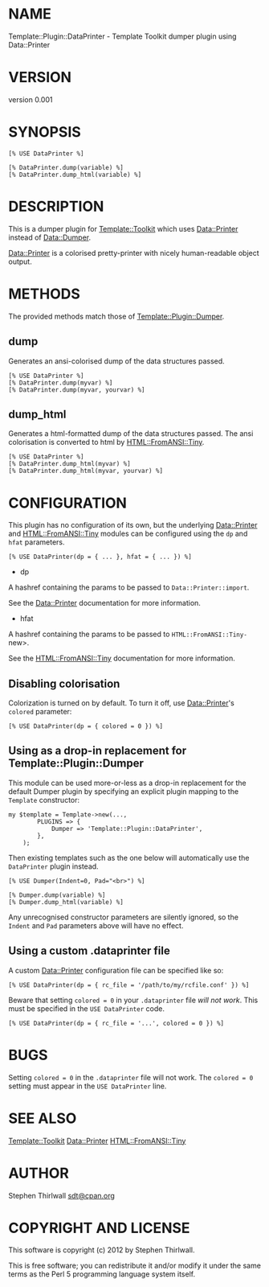 # NAME

Template::Plugin::DataPrinter - Template Toolkit dumper plugin using Data::Printer

# VERSION

version 0.001

# SYNOPSIS

    [% USE DataPrinter %]

    [% DataPrinter.dump(variable) %]
    [% DataPrinter.dump_html(variable) %]

# DESCRIPTION

This is a dumper plugin for [Template::Toolkit](http://search.cpan.org/perldoc?Template::Toolkit) which uses
[Data::Printer](http://search.cpan.org/perldoc?Data::Printer) instead of [Data::Dumper](http://search.cpan.org/perldoc?Data::Dumper).

[Data::Printer](http://search.cpan.org/perldoc?Data::Printer) is a colorised pretty-printer with nicely
human-readable object output.

# METHODS

The provided methods match those of
[Template::Plugin::Dumper](http://search.cpan.org/perldoc?Template::Plugin::Dumper).

## dump

Generates an ansi-colorised dump of the data structures passed.

    [% USE DataPrinter %]
    [% DataPrinter.dump(myvar) %]
    [% DataPrinter.dump(myvar, yourvar) %]

## dump\_html

Generates a html-formatted dump of the data structures passed. The ansi
colorisation is converted to html by
[HTML::FromANSI::Tiny](http://search.cpan.org/perldoc?HTML::FromANSI::Tiny).

    [% USE DataPrinter %]
    [% DataPrinter.dump_html(myvar) %]
    [% DataPrinter.dump_html(myvar, yourvar) %]

# CONFIGURATION

This plugin has no configuration of its own, but the underlying
[Data::Printer](http://search.cpan.org/perldoc?Data::Printer) and [HTML::FromANSI::Tiny](http://search.cpan.org/perldoc?HTML::FromANSI::Tiny)
modules can be configured using the `dp` and `hfat` parameters.

    [% USE DataPrinter(dp = { ... }, hfat = { ... }) %]

- dp

A hashref containing the params to be passed to `Data::Printer::import`.

See the [Data::Printer](http://search.cpan.org/perldoc?Data::Printer) documentation for more information.

- hfat

A hashref containing the params to be passed to `HTML::FromANSI::Tiny-`new>.

See the [HTML::FromANSI::Tiny](http://search.cpan.org/perldoc?HTML::FromANSI::Tiny) documentation for more
information.

## Disabling colorisation

Colorization is turned on by default. To turn it off, use
[Data::Printer](http://search.cpan.org/perldoc?Data::Printer)'s `colored` parameter:

    [% USE DataPrinter(dp = { colored = 0 }) %]

## Using as a drop-in replacement for Template::Plugin::Dumper

This module can be used more-or-less as a drop-in replacement for the default
Dumper plugin by specifying an explicit plugin mapping to the `Template`
constructor:

    my $template = Template->new(...,
            PLUGINS => {
                Dumper => 'Template::Plugin::DataPrinter',
            },
        );

Then existing templates such as the one below will automatically use the
`DataPrinter` plugin instead.

    [% USE Dumper(Indent=0, Pad="<br>") %]

    [% Dumper.dump(variable) %]
    [% Dumper.dump_html(variable) %]

Any unrecognised constructor parameters are silently ignored, so the `Indent`
and `Pad` parameters above will have no effect.

## Using a custom .dataprinter file

A custom [Data::Printer](http://search.cpan.org/perldoc?Data::Printer) configuration file can be specified like so:

    [% USE DataPrinter(dp = { rc_file = '/path/to/my/rcfile.conf' }) %]

Beware that setting `colored = 0` in your `.dataprinter` file
_will not work_. This must be specified in the `USE DataPrinter` code.

    [% USE DataPrinter(dp = { rc_file = '...', colored = 0 }) %]

# BUGS

Setting `colored = 0` in the `.dataprinter` file will not work.
The `colored = 0` setting must appear in the `USE DataPrinter` line.

# SEE ALSO

[Template::Toolkit](http://search.cpan.org/perldoc?Template::Toolkit)
[Data::Printer](http://search.cpan.org/perldoc?Data::Printer)
[HTML::FromANSI::Tiny](http://search.cpan.org/perldoc?HTML::FromANSI::Tiny)

# AUTHOR

Stephen Thirlwall <sdt@cpan.org>

# COPYRIGHT AND LICENSE

This software is copyright (c) 2012 by Stephen Thirlwall.

This is free software; you can redistribute it and/or modify it under
the same terms as the Perl 5 programming language system itself.
